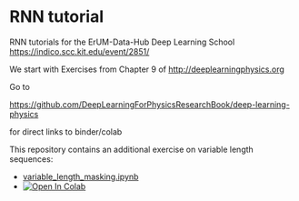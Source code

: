 # RNN tutorial

RNN tutorials for the ErUM-Data-Hub Deep Learning School https://indico.scc.kit.edu/event/2851/

We start with Exercises from Chapter 9 of http://deeplearningphysics.org

Go to

https://github.com/DeepLearningForPhysicsResearchBook/deep-learning-physics

for direct links to binder/colab

This repository contains an additional exercise on variable length sequences:

* [variable_length_masking.ipynb](variable_length_masking.ipynb)
* [![Open In Colab](https://colab.research.google.com/assets/colab-badge.svg)](https://colab.research.google.com/github/nikoladze/deep-learning-rnn-tutorial/blob/master)
